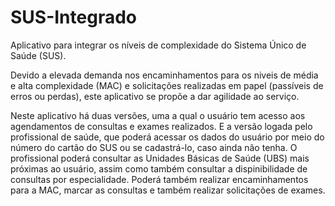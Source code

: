 # SUS-Integrado
Aplicativo para integrar os níveis de complexidade do Sistema Único de Saúde (SUS).

Devido a elevada demanda nos encaminhamentos para os niveis de média e alta complexidade (MAC) e solicitações realizadas em papel (passíveis de erros ou perdas), 
este aplicativo se propõe a dar agilidade ao serviço.

Neste aplicativo há duas versões, uma a qual o usuário tem acesso aos agendamentos de consultas e exames realizados. E a versão logada pelo profissional de saúde, 
que poderá acessar os dados do usuário por meio do número do cartão do SUS ou se cadastrá-lo, caso ainda não tenha. O profissional poderá consultar as Unidades 
Básicas de Saúde (UBS) mais próximas ao usuário, assim como também consultar a dispinibilidade de consultas por especialidade. Poderá também realizar encaminhamentos 
para a MAC, marcar as consultas e também realizar solicitações de exames.

